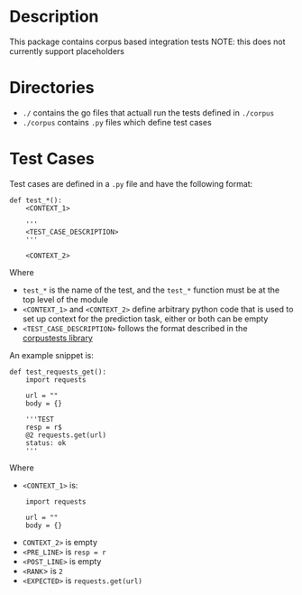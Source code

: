 # Description
This package contains corpus based integration tests
NOTE: this does not currently support placeholders

# Directories
- `./` contains the go files that actuall run the tests defined in `./corpus`
- `./corpus` contains `.py` files which define test cases

# Test Cases
Test cases are defined in a `.py` file and have the following format:

```
def test_*():
    <CONTEXT_1>

    '''
    <TEST_CASE_DESCRIPTION>
    '''

    <CONTEXT_2>
```
Where
- `test_*` is the name of the test, and the `test_*` function must be at the top level 
  of the module
- `<CONTEXT_1>` and `<CONTEXT_2>` define arbitrary python code that is used to set up context for the prediction task, either or both can be empty 
- `<TEST_CASE_DESCRIPTION>` follows the format described in the [corpustests library](../../../../../fastnode-golib/complete/corpustests/README.md)

An example snippet is:
```
def test_requests_get():
    import requests

    url = ""
    body = {}

    '''TEST
    resp = r$
    @2 requests.get(url)
    status: ok
    '''
```
Where
- `<CONTEXT_1>` is:
```
    import requests

    url = ""
    body = {}
```
- `CONTEXT_2>` is empty
- `<PRE_LINE>` is `resp = r`
- `<POST_LINE>` is empty
- `<RANK`> is `2`
- `<EXPECTED>` is `requests.get(url)`
